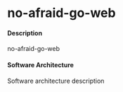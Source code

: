 # no-afraid-go-web

#### Description
no-afraid-go-web

#### Software Architecture
Software architecture description
